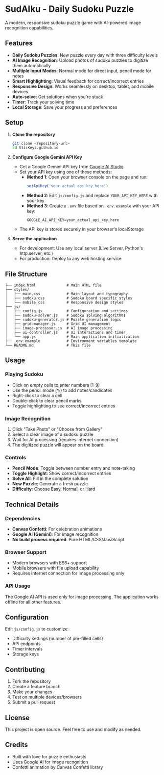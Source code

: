 # SudAIku - Daily Sudoku Puzzle

A modern, responsive sudoku puzzle game with AI-powered image recognition capabilities.

## Features

- **Daily Sudoku Puzzles**: New puzzle every day with three difficulty levels
- **AI Image Recognition**: Upload photos of sudoku puzzles to digitize them automatically
- **Multiple Input Modes**: Normal mode for direct input, pencil mode for notes
- **Smart Highlighting**: Visual feedback for correct/incorrect entries
- **Responsive Design**: Works seamlessly on desktop, tablet, and mobile devices
- **Auto-solve**: Get solutions when you're stuck
- **Timer**: Track your solving time
- **Local Storage**: Save your progress and preferences

## Setup

1. **Clone the repository**
   ```bash
   git clone <repository-url>
   cd SticKeys.github.io
   ```

2. **Configure Google Gemini API Key**
   - Get a Google Gemini API key from [Google AI Studio](https://makersuite.google.com/app/apikey)
   - Set your API key using one of these methods:
     - **Method 1**: Open your browser console on the page and run:
       ```javascript
       setApiKey('your_actual_api_key_here')
       ```
     - **Method 2**: Edit `js/config.js` and replace `YOUR_API_KEY_HERE` with your key
     - **Method 3**: Create a `.env` file based on `.env.example` with your API key:
       ```
       GOOGLE_AI_API_KEY=your_actual_api_key_here
       ```
   - The API key is stored securely in your browser's localStorage

3. **Serve the application**
   - For development: Use any local server (Live Server, Python's http.server, etc.)
   - For production: Deploy to any web hosting service

## File Structure

```
├── index.html              # Main HTML file
├── styles/
│   ├── main.css            # Main layout and typography
│   ├── sudoku.css          # Sudoku board specific styles
│   └── mobile.css          # Responsive design styles
├── js/
│   ├── config.js           # Configuration and settings
│   ├── sudoku-solver.js    # Sudoku solving algorithms
│   ├── sudoku-generator.js # Puzzle generation logic
│   ├── grid-manager.js     # Grid UI management
│   ├── image-processor.js  # AI image processing
│   ├── ui-controller.js    # UI interactions and timer
│   └── app.js              # Main application initialization
├── .env.example            # Environment variables template
└── README.md               # This file
```

## Usage

### Playing Sudoku
- Click on empty cells to enter numbers (1-9)
- Use the pencil mode (✎) to add notes/candidates
- Right-click to clear a cell
- Double-click to clear pencil marks
- Toggle highlighting to see correct/incorrect entries

### Image Recognition
1. Click "Take Photo" or "Choose from Gallery"
2. Select a clear image of a sudoku puzzle
3. Wait for AI processing (requires internet connection)
4. The digitized puzzle will appear on the board

### Controls
- **Pencil Mode**: Toggle between number entry and note-taking
- **Toggle Highlight**: Show correct/incorrect entries
- **Solve All**: Fill in the complete solution
- **New Puzzle**: Generate a fresh puzzle
- **Difficulty**: Choose Easy, Normal, or Hard

## Technical Details

### Dependencies
- **Canvas Confetti**: For celebration animations
- **Google AI (Gemini)**: For image recognition
- **No build process required**: Pure HTML/CSS/JavaScript

### Browser Support
- Modern browsers with ES6+ support
- Mobile browsers with file upload capability
- Requires internet connection for image processing only

### API Usage
The Google AI API is used only for image processing. The application works offline for all other features.

## Configuration

Edit `js/config.js` to customize:
- Difficulty settings (number of pre-filled cells)
- API endpoints
- Timer intervals
- Storage keys

## Contributing

1. Fork the repository
2. Create a feature branch
3. Make your changes
4. Test on multiple devices/browsers
5. Submit a pull request

## License

This project is open source. Feel free to use and modify as needed.

## Credits

- Built with love for puzzle enthusiasts
- Uses Google AI for image recognition
- Confetti animation by Canvas Confetti library